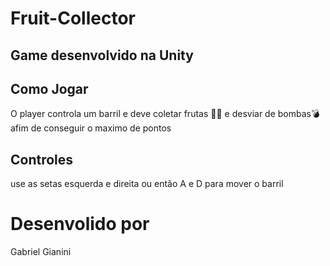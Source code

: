 # Fruit-Collector

## Game desenvolvido na Unity

## Como Jogar

O player controla um barril e deve coletar frutas 🍎🍌 e desviar de bombas💣 afim de conseguir o maximo de pontos

## Controles

use as setas esquerda e direita ou então A e D para mover o barril

# Desenvolido por

Gabriel Gianini
